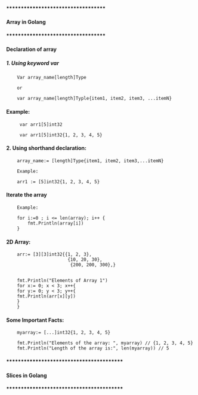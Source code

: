 #### **********************************
#### Array in Golang
#### **********************************

#### Declaration of array

##### 1. Using keyword var

        Var array_name[length]Type

        or

        var array_name[length]Typle{item1, item2, item3, ...itemN}


#### Example:

         var arr1[5]int32

         var arr1[5]int32{1, 2, 3, 4, 5}

#### 2. Using shorthand declaration:

        array_name:= [length]Type{item1, item2, item3,...itemN}

        Example:

        arr1 := [5]int32{1, 2, 3, 4, 5}


#### Iterate the array

        Example:

        for i:=0 ; i <= len(array); i++ {
            fmt.Println(array[i])
        }




#### 2D Array:

        arr:= [3][3]int32{{1, 2, 3}, 
                           {10, 20, 30},
                            {200, 200, 300},}


        fmt.Println("Elements of Array 1")
        for x:= 0; x < 3; x++{
        for y:= 0; y < 3; y++{
        fmt.Println(arr[x][y])
        }
        }

#### Some Important Facts:
        myarray:= [...]int32{1, 2, 3, 4, 5}

        fmt.Println("Elements of the array: ", myarray) // {1, 2, 3, 4, 5}
        fmt.Println("Length of the array is:", len(myarray)) // 5

#### ****************************************
#### Slices in Golang
#### ****************************************
